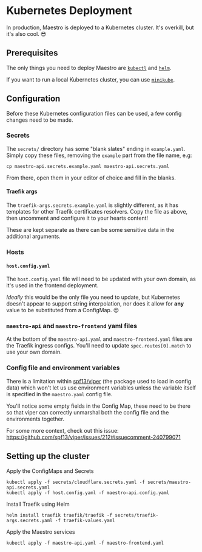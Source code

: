 # Kubernetes Deployment
In production, Maestro is deployed to a Kubernetes cluster. It's overkill, but it's also cool. 😎

## Prerequisites
The only things you need to deploy Maestro are [`kubectl`](https://kubernetes.io/docs/tasks/tools/#kubectl) and [`helm`](https://helm.sh).

If you want to run a local Kubernetes cluster, you can use [`minikube`](https://minikube.sigs.k8s.io/docs/).

## Configuration
Before these Kubernetes configuration files can be used, a few config changes need to be made.

### Secrets
The `secrets/` directory has some "blank slates" ending in `example.yaml`.
Simply copy these files, removing the `example` part from the file name, e.g:
```shell
cp maestro-api.secrets.example.yaml maestro-api.secrets.yaml 
```

From there, open them in your editor of choice and fill in the blanks.

#### Traefik args
The `traefik-args.secrets.example.yaml` is slightly different, as it has templates for other Traefik certificates resolvers.
Copy the file as above, then uncomment and configure it to your hearts content!

These are kept separate as there can be some sensitive data in the additional arguments.

### Hosts

#### `host.config.yaml`
The `host.config.yaml` file will need to be updated with your own domain, as it's used in the frontend deployment.

_Ideally_ this would be the only file you need to update, but Kubernetes doesn't appear to support string interpolation,
nor does it allow for **any** value to be substituted from a ConfigMap. 😔

### `maestro-api` and `maestro-frontend` yaml files
At the bottom of the `maestro-api.yaml` and `maestro-frontend.yaml` files are the Traefik ingress configs.
You'll need to update `spec.routes[0].match` to use your own domain.

### Config file and environment variables
There is a limitation within [spf13/viper](https://github.com/spf13/viper) (the package used to load in config data) which
won't let us use environment variables unless the variable itself is specified in the `maestro.yaml` config file.

You'll notice some empty fields in the Config Map, these need to be there so that viper can correctly unmarshal both the
config file and the environments together.

For some more context, check out this issue: https://github.com/spf13/viper/issues/212#issuecomment-240799071

## Setting up the cluster

Apply the ConfigMaps and Secrets
```shell
kubectl apply -f secrets/cloudflare.secrets.yaml -f secrets/maestro-api.secrets.yaml
kubectl apply -f host.config.yaml -f maestro-api.config.yaml
```

Install Traefik using Helm
```shell
helm install traefik traefik/traefik -f secrets/traefik-args.secrets.yaml -f traefik-values.yaml
```

Apply the Maestro services
```shell
kubectl apply -f maestro-api.yaml -f maestro-frontend.yaml
```
